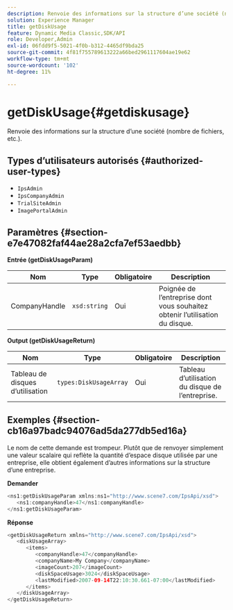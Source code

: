 ```yaml
---
description: Renvoie des informations sur la structure d’une société (nombre de fichiers, etc.).
solution: Experience Manager
title: getDiskUsage
feature: Dynamic Media Classic,SDK/API
role: Developer,Admin
exl-id: 06fdd9f5-5021-4f0b-b312-4465df9bda25
source-git-commit: 4f81f755789613222a66bed2961117604ae19e62
workflow-type: tm+mt
source-wordcount: '102'
ht-degree: 11%

---
```


# getDiskUsage{#getdiskusage}

Renvoie des informations sur la structure d’une société (nombre de fichiers, etc.).

## Types d’utilisateurs autorisés {#authorized-user-types}

* `IpsAdmin`
* `IpsCompanyAdmin`
* `TrialSiteAdmin`
* `ImagePortalAdmin`

## Paramètres {#section-e7e47082faf44ae28a2cfa7ef53aedbb}

**Entrée (getDiskUsageParam)**

| Nom | Type | Obligatoire | Description |
|---|---|---|---|
| CompanyHandle | `xsd:string` | Oui | Poignée de l’entreprise dont vous souhaitez obtenir l’utilisation du disque. |

**Output (getDiskUsageReturn)**

| Nom | Type | Obligatoire | Description |
|---|---|---|---|
| Tableau de disques d’utilisation | `types:DiskUsageArray` | Oui | Tableau d’utilisation du disque de l’entreprise. |

## Exemples {#section-cb16a97badc94076ad5da277db5ed16a}

Le nom de cette demande est trompeur. Plutôt que de renvoyer simplement une valeur scalaire qui reflète la quantité d’espace disque utilisée par une entreprise, elle obtient également d’autres informations sur la structure d’une entreprise.

**Demander**

```java
<ns1:getDiskUsageParam xmlns:ns1="http://www.scene7.com/IpsApi/xsd">
   <ns1:companyHandle>47</ns1:companyHandle>
</ns1:getDiskUsageParam>
```

**Réponse**

```java
<getDiskUsageReturn xmlns="http://www.scene7.com/IpsApi/xsd">
   <diskUsageArray>
      <items>
         <companyHandle>47</companyHandle>
         <companyName>My Company</companyName>
         <imageCount>207</imageCount>
         <diskSpaceUsage>3024</diskSpaceUsage>
         <lastModified>2007-09-14T22:10:30.661-07:00</lastModified>
      </items>
   </diskUsageArray>
</getDiskUsageReturn>
```
